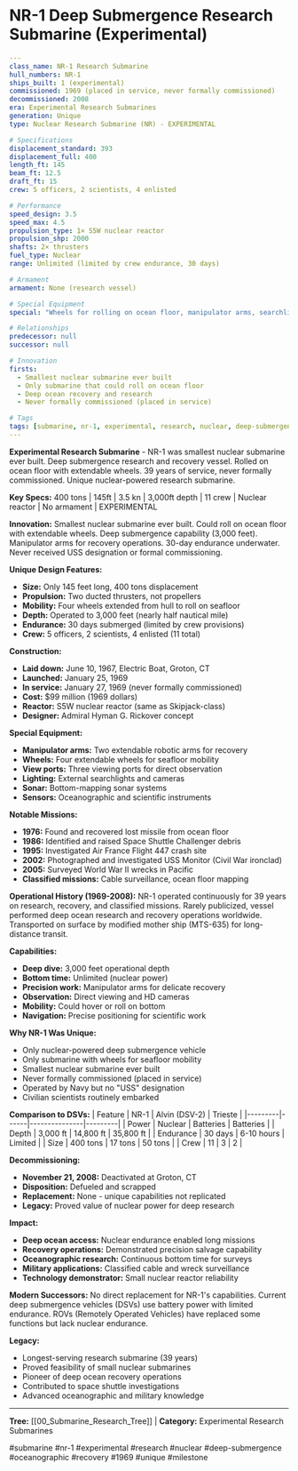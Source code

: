 # NR-1 Deep Submergence Research Submarine (Experimental)

```yaml
---
class_name: NR-1 Research Submarine
hull_numbers: NR-1
ships_built: 1 (experimental)
commissioned: 1969 (placed in service, never formally commissioned)
decommissioned: 2008
era: Experimental Research Submarines
generation: Unique
type: Nuclear Research Submarine (NR) - EXPERIMENTAL

# Specifications
displacement_standard: 393
displacement_full: 400
length_ft: 145
beam_ft: 12.5
draft_ft: 15
crew: 5 officers, 2 scientists, 4 enlisted

# Performance
speed_design: 3.5
speed_max: 4.5
propulsion_type: 1× S5W nuclear reactor
propulsion_shp: 2000
shafts: 2× thrusters
fuel_type: Nuclear
range: Unlimited (limited by crew endurance, 30 days)

# Armament
armament: None (research vessel)

# Special Equipment
special: "Wheels for rolling on ocean floor, manipulator arms, searchlights, cameras, sonar"

# Relationships
predecessor: null
successor: null

# Innovation
firsts:
  - Smallest nuclear submarine ever built
  - Only submarine that could roll on ocean floor
  - Deep ocean recovery and research
  - Never formally commissioned (placed in service)

# Tags
tags: [submarine, nr-1, experimental, research, nuclear, deep-submergence, oceanographic, recovery, 1969, unique, milestone]
---
```

**Experimental Research Submarine** - NR-1 was smallest nuclear submarine ever built. Deep submergence research and recovery vessel. Rolled on ocean floor with extendable wheels. 39 years of service, never formally commissioned. Unique nuclear-powered research submarine.

**Key Specs:** 400 tons | 145ft | 3.5 kn | 3,000ft depth | 11 crew | Nuclear reactor | No armament | EXPERIMENTAL

**Innovation:** Smallest nuclear submarine ever built. Could roll on ocean floor with extendable wheels. Deep submergence capability (3,000 feet). Manipulator arms for recovery operations. 30-day endurance underwater. Never received USS designation or formal commissioning.

**Unique Design Features:**
- **Size:** Only 145 feet long, 400 tons displacement
- **Propulsion:** Two ducted thrusters, not propellers
- **Mobility:** Four wheels extended from hull to roll on seafloor
- **Depth:** Operated to 3,000 feet (nearly half nautical mile)
- **Endurance:** 30 days submerged (limited by crew provisions)
- **Crew:** 5 officers, 2 scientists, 4 enlisted (11 total)

**Construction:**
- **Laid down:** June 10, 1967, Electric Boat, Groton, CT
- **Launched:** January 25, 1969
- **In service:** January 27, 1969 (never formally commissioned)
- **Cost:** $99 million (1969 dollars)
- **Reactor:** S5W nuclear reactor (same as Skipjack-class)
- **Designer:** Admiral Hyman G. Rickover concept

**Special Equipment:**
- **Manipulator arms:** Two extendable robotic arms for recovery
- **Wheels:** Four extendable wheels for seafloor mobility
- **View ports:** Three viewing ports for direct observation
- **Lighting:** External searchlights and cameras
- **Sonar:** Bottom-mapping sonar systems
- **Sensors:** Oceanographic and scientific instruments

**Notable Missions:**
- **1976:** Found and recovered lost missile from ocean floor
- **1986:** Identified and raised Space Shuttle Challenger debris
- **1995:** Investigated Air France Flight 447 crash site
- **2002:** Photographed and investigated USS Monitor (Civil War ironclad)
- **2005:** Surveyed World War II wrecks in Pacific
- **Classified missions:** Cable surveillance, ocean floor mapping

**Operational History (1969-2008):**
NR-1 operated continuously for 39 years on research, recovery, and classified missions. Rarely publicized, vessel performed deep ocean research and recovery operations worldwide. Transported on surface by modified mother ship (MTS-635) for long-distance transit.

**Capabilities:**
- **Deep dive:** 3,000 feet operational depth
- **Bottom time:** Unlimited (nuclear power)
- **Precision work:** Manipulator arms for delicate recovery
- **Observation:** Direct viewing and HD cameras
- **Mobility:** Could hover or roll on bottom
- **Navigation:** Precise positioning for scientific work

**Why NR-1 Was Unique:**
- Only nuclear-powered deep submergence vehicle
- Only submarine with wheels for seafloor mobility
- Smallest nuclear submarine ever built
- Never formally commissioned (placed in service)
- Operated by Navy but no "USS" designation
- Civilian scientists routinely embarked

**Comparison to DSVs:**
| Feature | NR-1 | Alvin (DSV-2) | Trieste |
|---------|------|---------------|---------|
| Power | Nuclear | Batteries | Batteries |
| Depth | 3,000 ft | 14,800 ft | 35,800 ft |
| Endurance | 30 days | 6-10 hours | Limited |
| Size | 400 tons | 17 tons | 50 tons |
| Crew | 11 | 3 | 2 |

**Decommissioning:**
- **November 21, 2008:** Deactivated at Groton, CT
- **Disposition:** Defueled and scrapped
- **Replacement:** None - unique capabilities not replicated
- **Legacy:** Proved value of nuclear power for deep research

**Impact:**
- **Deep ocean access:** Nuclear endurance enabled long missions
- **Recovery operations:** Demonstrated precision salvage capability
- **Oceanographic research:** Continuous bottom time for surveys
- **Military applications:** Classified cable and wreck surveillance
- **Technology demonstrator:** Small nuclear reactor reliability

**Modern Successors:**
No direct replacement for NR-1's capabilities. Current deep submergence vehicles (DSVs) use battery power with limited endurance. ROVs (Remotely Operated Vehicles) have replaced some functions but lack nuclear endurance.

**Legacy:**
- Longest-serving research submarine (39 years)
- Proved feasibility of small nuclear submarines
- Pioneer of deep ocean recovery operations
- Contributed to space shuttle investigations
- Advanced oceanographic and military knowledge

---
**Tree:** [[00_Submarine_Research_Tree]] | **Category:** Experimental Research Submarines

#submarine #nr-1 #experimental #research #nuclear #deep-submergence #oceanographic #recovery #1969 #unique #milestone
